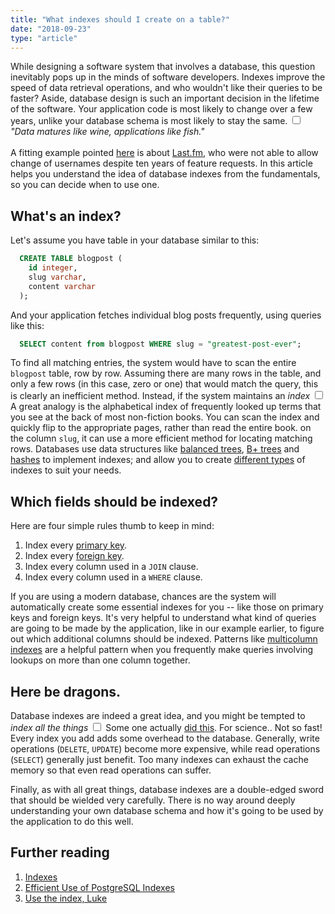```yaml
---
title: "What indexes should I create on a table?"
date: "2018-09-23"
type: "article"
---
```


While designing a software system that involves a database, this question inevitably
pops up in the minds of software developers. Indexes improve the speed of data retrieval operations,
and who wouldn't like their queries to be faster? Aside, database design is such an important decision in
the lifetime of the software. Your application code is most likely to change over a few years, unlike your database schema
is most likely to stay the same.<label for="sn-data-maturity" class="margin-toggle sidenote-number"></label>
<input type="checkbox" id="sn-data-maturity" class="margin-toggle"/>
<span class="sidenote">
  <em>"Data matures like wine, applications like fish."</em><br><br>
  A fitting example
  pointed [here](https://www.reaktor.com/blog/applications-age-like-fish-data-ages-like-wine/) is about
  [Last.fm](https://web.archive.org/web/20150401045306/http://www.last.fm/forum/21717/_/46047), who were not
  able to allow change of usernames despite ten years of feature requests.
</span> In this article helps you understand the idea of database indexes from the fundamentals, so you
can decide when to use one.


## What's an index?

Let's assume you have table in your database similar to this:

```sql
  CREATE TABLE blogpost (
    id integer,
    slug varchar,
    content varchar
  );
```

And your application fetches individual blog posts frequently, using queries like this:
```sql
  SELECT content from blogpost WHERE slug = "greatest-post-ever";
```

To find all matching entries, the system would have to scan the entire `blogpost` table,
row by row. Assuming there are many rows in the table, and only a few rows (in this case, zero or one)
that would match the query, this is clearly an inefficient method. Instead, if the system maintains an
_index_<label for="sn-index" class="margin-toggle sidenote-number"></label>
<input type="checkbox" id="sn-index" class="margin-toggle"/>
<span class="sidenote">A great analogy is the alphabetical index of frequently looked up terms that you see
at the back of most non-fiction books. You can scan the index and quickly flip to the appropriate pages, rather than read the entire book.</span>
on the column `slug`, it can use a more efficient method for locating matching rows. Databases use data structures like
[balanced trees](https://en.wikipedia.org/wiki/Balanced_tree), [B+ trees](https://en.wikipedia.org/wiki/B%2B_tree) and [hashes](https://en.wikipedia.org/wiki/Hash_table)
to implement indexes; and allow you to create [different types](https://en.wikipedia.org/wiki/Database_index#Types_of_indexes) of indexes to suit your needs.


## Which fields should be indexed?

Here are four simple rules thumb to keep in mind:

 1. Index every [primary key](https://en.wikipedia.org/wiki/Primary_key).
 2. Index every [foreign key](https://en.wikipedia.org/wiki/Foreign_key).
 3. Index every column used in a `JOIN` clause.
 4. Index every column used in a `WHERE` clause.

<span class="newthought">If you are using a modern database,</span> chances are the system will automatically create some essential indexes for you -- like those on primary
keys and foreign keys. It's very helpful to understand what kind of queries are going to be made by the application, like in our example earlier,
to figure out which additional columns should be indexed. Patterns like [multicolumn indexes](https://www.postgresql.org/docs/current/static/indexes-multicolumn.html)
are a helpful pattern when you frequently make queries involving lookups on more than one column together.

## Here be dragons.

Database indexes are indeed a great idea, and you might be tempted to _index all the things_<label for="sn-index-all" class="margin-toggle sidenote-number"></label>
<input type="checkbox" id="sn-index-all" class="margin-toggle"/>
<span class="sidenote">Some one actually [did this](https://www.citusdata.com/blog/2017/10/11/index-all-the-things-in-postgres/). For science.</span>. Not so fast! Every index you add adds some overhead to the database. Generally, write operations (`DELETE`, `UPDATE`) become more expensive,
while read operations (`SELECT`) generally just benefit. Too many indexes can exhaust the cache memory so that even read operations can suffer.

Finally, as with all great things, database indexes are a double-edged sword that should be wielded very carefully. There is no way around deeply
understanding your own database schema and how it's going to be used by the application to do this well.


## Further reading
 1. [Indexes](https://www.postgresql.org/docs/current/static/indexes.html)
 2. [Efficient Use of PostgreSQL Indexes](https://devcenter.heroku.com/articles/postgresql-indexes)
 3. [Use the index, Luke](https://use-the-index-luke.com/sql/preface)
